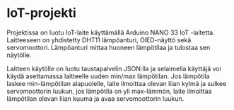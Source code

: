 # IoT-projekti

Projektissa on luotu IoT-laite käyttämällä Arduino NANO 33 IoT -laitetta. 
Laitteeseen on yhdistetty DHT11 lämpöanturi, OlED-näyttö sekä servomoottori. Lämpöanturi mittaa huoneen lämpötilaa ja tulostaa sen näytölle. 

Laitteen käytölle on luotu taustapalvelin JSON:lla ja selaimella käyttäjä voi käydä asettamassa laitteelle uuden min/max lämpötilan. Jos lämpötila laskee min-lämpötilan alapuolelle, laite ilmoittaa olevan liian kylmä ja sulkee servomoottorin luukun, jos lämpötila on yli max-lämmön, laite ilmoittaa lämpötilan olevan liian kuuma ja avaa servomoottorin luukun.

